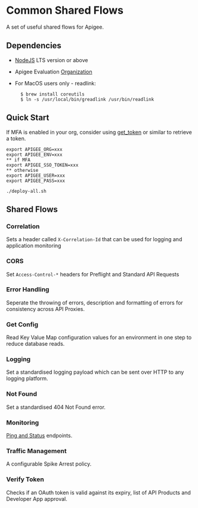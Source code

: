 # Common Shared Flows

A set of useful shared flows for Apigee.

## Dependencies

- [NodeJS](https://nodejs.org/en/) LTS version or above
- Apigee Evaluation [Organization](https://login.apigee.com/sign__up)
- For MacOS users only - readlink:

        $ brew install coreutils
        $ ln -s /usr/local/bin/greadlink /usr/bin/readlink

## Quick Start
If MFA is enabled in your org, consider using [get_token](https://docs.apigee.com/api-platform/system-administration/using-gettoken) or similar to retrieve a token. 

    export APIGEE_ORG=xxx
    export APIGEE_ENV=xxx
    ** if MFA
    export APIGEE_SSO_TOKEN=xxx
    ** otherwise
    export APIGEE_USER=xxx
    export APIGEE_PASS=xxx

    ./deploy-all.sh

## Shared Flows

### Correlation

Sets a header called `X-Correlation-Id` that can be used for logging and
application monitoring

### CORS

Set `Access-Control-*` headers for Preflight and Standard API Requests

### Error Handling

Seperate the throwing of errors, description and formatting of errors for
consistency across API Proxies.

### Get Config

Read Key Value Map configuration values for an environment in one step to reduce
database reads.

### Logging

Set a standardised logging payload which can be sent over HTTP to any logging
platform.

### Not Found

Set a standardised 404 Not Found error.

### Monitoring

[Ping and Status](https://community.apigee.com/articles/17862/forming-an-api-monitoring-strategy-where-to-start.html)
endpoints.

### Traffic Management

A configurable Spike Arrest policy.

### Verify Token

Checks if an OAuth token is valid against its expiry, list of API Products and
Developer App approval.
